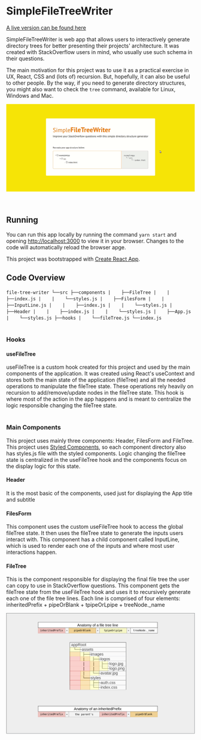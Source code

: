 
# SimpleFileTreeWriter

[A live version can be found here](https://file-tree-writer.now.sh/)
<br />

SimpleFileTreeWriter is web app that allows users to interactively generate directory trees for better presenting their projects' architecture. It was created with StackOverflow users in mind, who usually use such schema in their questions. 

The main motivation for this project was to use it as a practical exercise in UX, React, CSS and (lots of) recursion. But, hopefully, it can also be useful to other people. By the way, if you need to generate directory structures, you might also want to check the `tree` command, available for Linux, Windows and Mac.

![gif showing the app usage](https://github.com/lucsande/file-tree-writer/blob/master/public/images/file-tree-writer-usage.gif?raw=true)

<br />

## Running

You can run this app locally by running the command `yarn start` and opening [http://localhost:3000](http://localhost:3000) to view it in your browser. Changes to the code will automatically reload the browser apge.

This project was bootstrapped with [Create React App](https://github.com/facebook/create-react-app).



## Code Overview

`
file-tree-writer
  └──src
       ├──components
       |    ├──FileTree
       |    |    ├──index.js
       |    |    └──styles.js
       |    ├──FilesForm
       |    |    ├──InputLine.js
       |    |    ├──index.js
       |    |    └──styles.js
       |    ├──Header
       |    |    ├──index.js
       |    |    └──styles.js
       |    ├──App.js
       |    └──styles.js
       ├──hooks
       |    └──fileTree.js
       └──index.js
`
<br />
<br />

### Hooks
#### useFileTree
useFileTree is a custom hook created for this project and used by the main components of the application. It was created using React's useContext and stores both the main state of the application (fileTree) and all the needed operations to manipulate the fileTree state. These operations rely heavily on recursion to add/remove/update nodes in the fileTree state. This hook is where most of the action in the app happens and is meant to centralize the logic responsible changing the fileTree state.
<br />
<br />

### Main Components
This project uses mainly three components: Header, FilesForm and FileTree. This project uses [Styled Components](https://github.com/styled-components/styled-components), so each component directory also has styles.js file with the styled components. Logic changing the fileTree state is centralized in the useFileTree hook and the components focus on the display logic for this state.
<br />

#### Header 
It is the most basic of the components, used just for displaying the App title and subtitle
<br />

#### FilesForm
This component uses the custom useFileTree hook to access the global fileTree state. It then uses the fileTree state to generate the inputs users interact with. This component has a child component called InputLine, which is used to render each one of the inputs and where most user interactions happen.
<br />

#### FileTree
This is the component responsible for displaying the final file tree the user can copy to use in StackOverflow questions. This component gets the fileTree state from the useFileTree hook and uses it to recursively generate each one of the file tree lines. Each line is comprised of four elements: inheritedPrefix + pipeOrBlank + tpipeOrLpipe + treeNode._name 

![visual explanation of how file tree lines are written](https://github.com/lucsande/file-tree-writer/blob/master/public/images/anatomy-of-a-line.png?raw=true)




